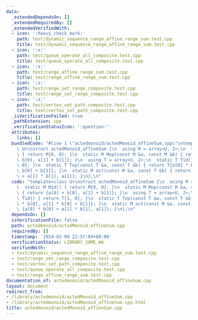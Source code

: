 ```yaml
---
data:
  _extendedDependsOn: []
  _extendedRequiredBy: []
  _extendedVerifiedWith:
  - icon: ':heavy_check_mark:'
    path: test/dynamic_sequence_range_affine_range_sum.test.cpp
    title: test/dynamic_sequence_range_affine_range_sum.test.cpp
  - icon: ':x:'
    path: test/queue_operate_all_composite.test.cpp
    title: test/queue_operate_all_composite.test.cpp
  - icon: ':x:'
    path: test/range_affine_range_sum.test.cpp
    title: test/range_affine_range_sum.test.cpp
  - icon: ':x:'
    path: test/range_set_range_composite.test.cpp
    title: test/range_set_range_composite.test.cpp
  - icon: ':x:'
    path: test/vertex_set_path_composite.test.cpp
    title: test/vertex_set_path_composite.test.cpp
  _isVerificationFailed: true
  _pathExtension: cpp
  _verificationStatusIcon: ':question:'
  attributes:
    links: []
  bundledCode: "#line 1 \"actedmonoid/actedMonoid_affineSum.cpp\"\ntemplate<class\
    \ U>\nstruct actedMonoid_affineSum {\n  using M = array<U, 2>;\n  static M Mid()\
    \ { return M{0, 0}; }\n  static M Mop(const M &a, const M &b) { return {a[0] +\
    \ b[0], a[1] + b[1]}; }\n  using T = array<U, 2>;\n  static T Tid() { return T{1,\
    \ 0}; }\n  static T Top(const T &a, const T &b) { return T{a[0] * b[0], a[1] *\
    \ b[0] + b[1]}; }\n  static M act(const M &a, const T &b) { return {a[0] * b[0]\
    \ + a[1] * b[1], a[1]}; }\n};\n"
  code: "template<class U>\nstruct actedMonoid_affineSum {\n  using M = array<U, 2>;\n\
    \  static M Mid() { return M{0, 0}; }\n  static M Mop(const M &a, const M &b)\
    \ { return {a[0] + b[0], a[1] + b[1]}; }\n  using T = array<U, 2>;\n  static T\
    \ Tid() { return T{1, 0}; }\n  static T Top(const T &a, const T &b) { return T{a[0]\
    \ * b[0], a[1] * b[0] + b[1]}; }\n  static M act(const M &a, const T &b) { return\
    \ {a[0] * b[0] + a[1] * b[1], a[1]}; }\n};\n"
  dependsOn: []
  isVerificationFile: false
  path: actedmonoid/actedMonoid_affineSum.cpp
  requiredBy: []
  timestamp: '2024-02-09 22:57:04+08:00'
  verificationStatus: LIBRARY_SOME_WA
  verifiedWith:
  - test/dynamic_sequence_range_affine_range_sum.test.cpp
  - test/range_set_range_composite.test.cpp
  - test/vertex_set_path_composite.test.cpp
  - test/queue_operate_all_composite.test.cpp
  - test/range_affine_range_sum.test.cpp
documentation_of: actedmonoid/actedMonoid_affineSum.cpp
layout: document
redirect_from:
- /library/actedmonoid/actedMonoid_affineSum.cpp
- /library/actedmonoid/actedMonoid_affineSum.cpp.html
title: actedmonoid/actedMonoid_affineSum.cpp
---
```

